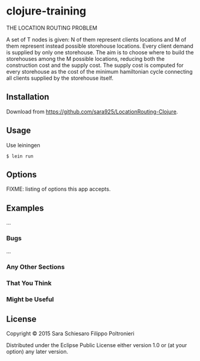 # clojure-training

THE LOCATION ROUTING PROBLEM

A set of T nodes is given: N of them represent clients locations and M of them represent instead possible storehouse locations.
Every client demand is supplied by only one storehouse. The aim is to choose where to build the storehouses among the M possible locations, reducing both the construction cost and the supply cost. 
The supply cost is computed for every storehouse as the cost of the minimum hamiltonian cycle connecting all clients supplied by the storehouse itself.

## Installation

Download from https://github.com/sara925/LocationRouting-Clojure.

## Usage

Use leiningen

    $ lein run

## Options

FIXME: listing of options this app accepts.

## Examples

...

### Bugs

...

### Any Other Sections
### That You Think
### Might be Useful

## License

Copyright © 2015 Sara Schiesaro Filippo Poltronieri

Distributed under the Eclipse Public License either version 1.0 or (at
your option) any later version.
